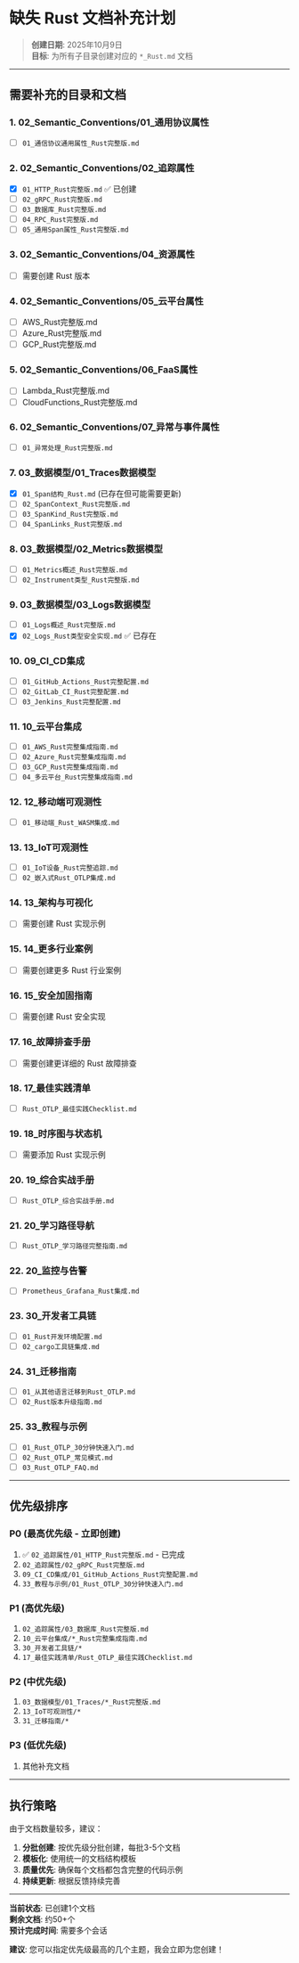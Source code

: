 # 缺失 Rust 文档补充计划

> **创建日期**: 2025年10月9日  
> **目标**: 为所有子目录创建对应的 `*_Rust.md` 文档

---

## 需要补充的目录和文档

### 1. 02_Semantic_Conventions/01_通用协议属性

- [ ] `01_通信协议通用属性_Rust完整版.md`

### 2. 02_Semantic_Conventions/02_追踪属性

- [x] `01_HTTP_Rust完整版.md` ✅ 已创建
- [ ] `02_gRPC_Rust完整版.md`
- [ ] `03_数据库_Rust完整版.md`
- [ ] `04_RPC_Rust完整版.md`
- [ ] `05_通用Span属性_Rust完整版.md`

### 3. 02_Semantic_Conventions/04_资源属性

- [ ] 需要创建 Rust 版本

### 4. 02_Semantic_Conventions/05_云平台属性

- [ ] AWS_Rust完整版.md
- [ ] Azure_Rust完整版.md
- [ ] GCP_Rust完整版.md

### 5. 02_Semantic_Conventions/06_FaaS属性

- [ ] Lambda_Rust完整版.md
- [ ] CloudFunctions_Rust完整版.md

### 6. 02_Semantic_Conventions/07_异常与事件属性

- [ ] `01_异常处理_Rust完整版.md`

### 7. 03_数据模型/01_Traces数据模型

- [x] `01_Span结构_Rust.md` (已存在但可能需要更新)
- [ ] `02_SpanContext_Rust完整版.md`
- [ ] `03_SpanKind_Rust完整版.md`
- [ ] `04_SpanLinks_Rust完整版.md`

### 8. 03_数据模型/02_Metrics数据模型

- [ ] `01_Metrics概述_Rust完整版.md`
- [ ] `02_Instrument类型_Rust完整版.md`

### 9. 03_数据模型/03_Logs数据模型

- [ ] `01_Logs概述_Rust完整版.md`
- [x] `02_Logs_Rust类型安全实现.md` ✅ 已存在

### 10. 09_CI_CD集成

- [ ] `01_GitHub_Actions_Rust完整配置.md`
- [ ] `02_GitLab_CI_Rust完整配置.md`
- [ ] `03_Jenkins_Rust完整配置.md`

### 11. 10_云平台集成

- [ ] `01_AWS_Rust完整集成指南.md`
- [ ] `02_Azure_Rust完整集成指南.md`
- [ ] `03_GCP_Rust完整集成指南.md`
- [ ] `04_多云平台_Rust完整集成指南.md`

### 12. 12_移动端可观测性

- [ ] `01_移动端_Rust_WASM集成.md`

### 13. 13_IoT可观测性

- [ ] `01_IoT设备_Rust完整追踪.md`
- [ ] `02_嵌入式Rust_OTLP集成.md`

### 14. 13_架构与可视化

- [ ] 需要创建 Rust 实现示例

### 15. 14_更多行业案例

- [ ] 需要创建更多 Rust 行业案例

### 16. 15_安全加固指南

- [ ] 需要创建 Rust 安全实现

### 17. 16_故障排查手册

- [ ] 需要创建更详细的 Rust 故障排查

### 18. 17_最佳实践清单

- [ ] `Rust_OTLP_最佳实践Checklist.md`

### 19. 18_时序图与状态机

- [ ] 需要添加 Rust 实现示例

### 20. 19_综合实战手册

- [ ] `Rust_OTLP_综合实战手册.md`

### 21. 20_学习路径导航

- [ ] `Rust_OTLP_学习路径完整指南.md`

### 22. 20_监控与告警

- [ ] `Prometheus_Grafana_Rust集成.md`

### 23. 30_开发者工具链

- [ ] `01_Rust开发环境配置.md`
- [ ] `02_cargo工具链集成.md`

### 24. 31_迁移指南

- [ ] `01_从其他语言迁移到Rust_OTLP.md`
- [ ] `02_Rust版本升级指南.md`

### 25. 33_教程与示例

- [ ] `01_Rust_OTLP_30分钟快速入门.md`
- [ ] `02_Rust_OTLP_常见模式.md`
- [ ] `03_Rust_OTLP_FAQ.md`

---

## 优先级排序

### P0 (最高优先级 - 立即创建)

1. ✅ `02_追踪属性/01_HTTP_Rust完整版.md` - 已完成
2. `02_追踪属性/02_gRPC_Rust完整版.md`
3. `09_CI_CD集成/01_GitHub_Actions_Rust完整配置.md`
4. `33_教程与示例/01_Rust_OTLP_30分钟快速入门.md`

### P1 (高优先级)

1. `02_追踪属性/03_数据库_Rust完整版.md`
2. `10_云平台集成/*_Rust完整集成指南.md`
3. `30_开发者工具链/*`
4. `17_最佳实践清单/Rust_OTLP_最佳实践Checklist.md`

### P2 (中优先级)

1. `03_数据模型/01_Traces/*_Rust完整版.md`
2. `13_IoT可观测性/*`
3. `31_迁移指南/*`

### P3 (低优先级)

1. 其他补充文档

---

## 执行策略

由于文档数量较多，建议：

1. **分批创建**: 按优先级分批创建，每批3-5个文档
2. **模板化**: 使用统一的文档结构模板
3. **质量优先**: 确保每个文档都包含完整的代码示例
4. **持续更新**: 根据反馈持续完善

---

**当前状态**: 已创建1个文档  
**剩余文档**: 约50+个  
**预计完成时间**: 需要多个会话

**建议**: 您可以指定优先级最高的几个主题，我会立即为您创建！
